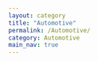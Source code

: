 ```yaml
---
layout: category
title: "Automotive"
permalink: /Automotive/
category: Automotive
main_nav: true
---
```

<!-- main_nav: showing in the menu bar? true or false -->